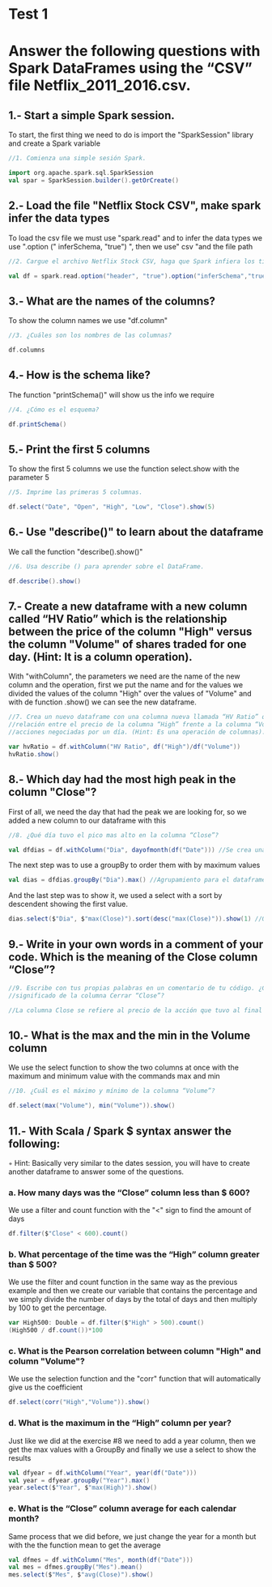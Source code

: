 # Test 1

# Answer the following questions with Spark DataFrames using the “CSV” file Netflix_2011_2016.csv.

## 1.- Start a simple Spark session.
To start, the first thing we need to do is import the "SparkSession" library and create a Spark variable

``` scala
//1. Comienza una simple sesión Spark.

import org.apache.spark.sql.SparkSession
val spar = SparkSession.builder().getOrCreate()
``` 
## 2.- Load the file "Netflix Stock CSV", make spark infer the data types
To load the csv file we must use "spark.read" and to infer the data types we use ".option (" inferSchema, "true") ", then we use" csv "and the file path

``` scala
//2. Cargue el archivo Netflix Stock CSV, haga que Spark infiera los tipos de datos.

val df = spark.read.option("header", "true").option("inferSchema","true")csv("Netflix_2011_2016.csv")
```
## 3.- What are the names of the columns?
To show the column names we use "df.column"

``` scala
//3. ¿Cuáles son los nombres de las columnas?

df.columns
```
## 4.- How is the schema like?
The function "printSchema()" will show us the info we require

``` scala
//4. ¿Cómo es el esquema?

df.printSchema()
```
## 5.- Print the first 5 columns
To show the first 5 columns we use the function select.show with the parameter 5

``` scala
//5. Imprime las primeras 5 columnas.

df.select("Date", "Open", "High", "Low", "Close").show(5)
```
## 6.- Use "describe()" to learn about the dataframe
We call the function "describe().show()"

``` scala
//6. Usa describe () para aprender sobre el DataFrame.

df.describe().show()
```
## 7.- Create a new dataframe with a new column called “HV Ratio” which is the relationship between the price of the column "High" versus the column "Volume" of shares traded for one day. (Hint: It is a column operation).
With "withColumn", the parameters we need are the name of the new column and the operation, first we put the name and for the values we divided the values of the column "High" over the values of "Volume" and with de function .show() we can see the new dataframe.

``` scala
//7. Crea un nuevo dataframe con una columna nueva llamada “HV Ratio” que es la
//relación entre el precio de la columna “High” frente a la columna “Volume” de
//acciones negociadas por un día. (Hint: Es una operación de columnas).

var hvRatio = df.withColumn("HV Ratio", df("High")/df("Volume"))
hvRatio.show()
```

## 8.- Which day had the most high peak in the column "Close"? 
First of all, we need the day that had the peak we are looking for, so we added a new column to our dataframe with this

``` scala
//8. ¿Qué día tuvo el pico mas alto en la columna “Close”?

val dfdias = df.withColumn("Dia", dayofmonth(df("Date"))) //Se crea una nueva columna para el dataframe para manipular los dias
```
The next step was to use a groupBy to order them with by maximum values
```scala
val dias = dfdias.groupBy("Dia").max() //Agrupamiento para el dataframe de todos los dias
```
And the last step was to show it, we used a select with a sort by descendent showing the first value.
```scala
dias.select($"Dia", $"max(Close)").sort(desc("max(Close)")).show(1) //Ordenamiento de mayor a menor mostrando el primer registro con el valor mas alto
```
## 9.- Write in your own words in a comment of your code. Which is the meaning of the Close column “Close”?

``` scala
//9. Escribe con tus propias palabras en un comentario de tu código. ¿Cuál es el
//significado de la columna Cerrar “Close”?

//La columna Close se refiere al precio de la acción que tuvo al final de cerrar con el dia

```
## 10.- What is the max and the min in the Volume column
We use the select function to show the two columns at once with the maximum and minimum value with the commands max and min

``` scala
//10. ¿Cuál es el máximo y mínimo de la columna “Volume”?

df.select(max("Volume"), min("Volume")).show()
```
## 11.- With Scala / Spark $ syntax answer the following:
◦ Hint: Basically very similar to the dates session, you will have to create another
dataframe to answer some of the questions.   
### a. How many days was the “Close” column less than $ 600?  
We use a filter and count function with the "<" sign to find the amount of days 
```scala
df.filter($"Close" < 600).count()
```
### b. What percentage of the time was the “High” column greater than $ 500?  
We use the filter and count function in the same way as the previous example and
then we create our variable that contains the percentage and we simply divide the number of days by the total of days and then multiply by 100 to get the percentage.
```scala
var High500: Double = df.filter($"High" > 500).count()
(High500 / df.count())*100
```
### c. What is the Pearson correlation between column "High" and column "Volume"? 
We use the selection function and the "corr" function that will automatically give us the coefficient
```scala
df.select(corr("High","Volume")).show()
``` 
### d. What is the maximum in the “High” column per year? 
Just like we did at the exercise #8 we need to add a year column, then we get the max values with a GroupBy and finally we use a select to show the results
```scala
val dfyear = df.withColumn("Year", year(df("Date")))
val year = dfyear.groupBy("Year").max()
year.select($"Year", $"max(High)").show()
``` 
### e. What is the “Close” column average for each calendar month?  
Same process that we did before, we just change the year for a month but with the the function mean to get the average
```scala
val dfmes = df.withColumn("Mes", month(df("Date")))
val mes = dfmes.groupBy("Mes").mean()
mes.select($"Mes", $"avg(Close)").show()
```


